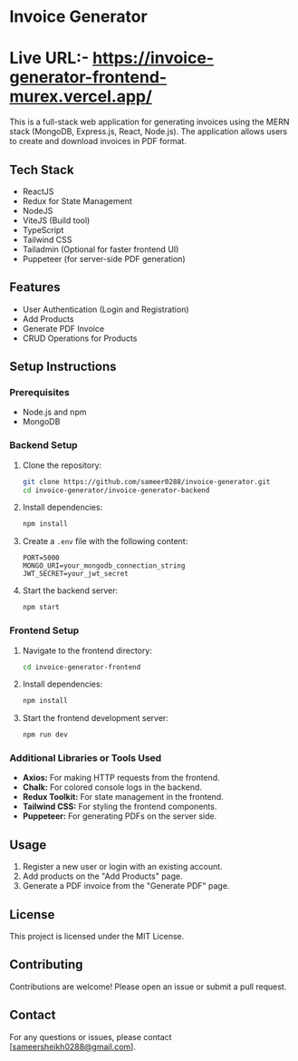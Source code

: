 # Invoice Generator

# Live URL:- https://invoice-generator-frontend-murex.vercel.app/
This is a full-stack web application for generating invoices using the MERN stack (MongoDB, Express.js, React, Node.js). The application allows users to create and download invoices in PDF format.

## Tech Stack
- ReactJS
- Redux for State Management
- NodeJS
- ViteJS (Build tool)
- TypeScript
- Tailwind CSS
- Tailadmin (Optional for faster frontend UI)
- Puppeteer (for server-side PDF generation)

## Features
- User Authentication (Login and Registration)
- Add Products
- Generate PDF Invoice
- CRUD Operations for Products

## Setup Instructions

### Prerequisites
- Node.js and npm
- MongoDB

### Backend Setup
1. Clone the repository:
    ```bash
    git clone https://github.com/sameer0288/invoice-generator.git
    cd invoice-generator/invoice-generator-backend
    ```

2. Install dependencies:
    ```bash
    npm install
    ```

3. Create a `.env` file with the following content:
    ```env
    PORT=5000
    MONGO_URI=your_mongodb_connection_string
    JWT_SECRET=your_jwt_secret
    ```

4. Start the backend server:
    ```bash
    npm start
    ```

### Frontend Setup
1. Navigate to the frontend directory:
    ```bash
    cd invoice-generator-frontend
    ```

2. Install dependencies:
    ```bash
    npm install
    ```

3. Start the frontend development server:
    ```bash
    npm run dev
    ```

### Additional Libraries or Tools Used
- **Axios:** For making HTTP requests from the frontend.
- **Chalk:** For colored console logs in the backend.
- **Redux Toolkit:** For state management in the frontend.
- **Tailwind CSS:** For styling the frontend components.
- **Puppeteer:** For generating PDFs on the server side.

## Usage
1. Register a new user or login with an existing account.
2. Add products on the "Add Products" page.
3. Generate a PDF invoice from the "Generate PDF" page.

## License
This project is licensed under the MIT License.

## Contributing
Contributions are welcome! Please open an issue or submit a pull request.

## Contact
For any questions or issues, please contact [sameersheikh0288@gmail.com].
